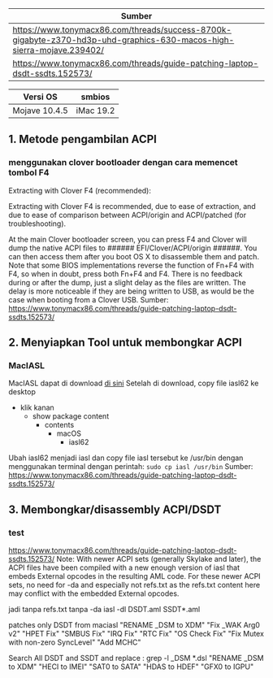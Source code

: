 

Sumber|
------|
https://www.tonymacx86.com/threads/success-8700k-gigabyte-z370-hd3p-uhd-graphics-630-macos-high-sierra-mojave.239402/|
https://www.tonymacx86.com/threads/guide-patching-laptop-dsdt-ssdts.152573/|

Versi OS         | smbios
-----------------|--------------
Mojave 10.4.5    | iMac 19.2 



## 1. Metode pengambilan ACPI
### menggunakan clover bootloader dengan cara memencet tombol F4
Extracting with Clover F4 (recommended):

Extracting with Clover F4 is recommended, due to ease of extraction, and due to ease of comparison between ACPI/origin and ACPI/patched (for troubleshooting).

At the main Clover bootloader screen, you can press F4 and Clover will dump the native ACPI files to ###### EFI/Clover/ACPI/origin ######. You can then access them after you boot OS X to disassemble them and patch. Note that some BIOS implementations reverse the function of Fn+F4 with F4, so when in doubt, press both Fn+F4 and F4. There is no feedback during or after the dump, just a slight delay as the files are written. The delay is more noticeable if they are being written to USB, as would be the case when booting from a Clover USB.
Sumber: https://www.tonymacx86.com/threads/guide-patching-laptop-dsdt-ssdts.152573/

## 2. Menyiapkan Tool untuk membongkar ACPI
### MacIASL
MacIASL dapat di download [di sini](https://bitbucket.org/RehabMan/os-x-maciasl-patchmatic/downloads/)
Setelah di download, copy file iasl62 ke desktop
* klik kanan
  * show package content
    * contents
      * macOS
        * iasl62
        
Ubah iasl62 menjadi iasl dan copy file iasl tersebut ke /usr/bin dengan menggunakan terminal dengan perintah: `sudo cp iasl /usr/bin`
Sumber: https://www.tonymacx86.com/threads/guide-patching-laptop-dsdt-ssdts.152573/


## 3. Membongkar/disassembly ACPI/DSDT
### test

https://www.tonymacx86.com/threads/guide-patching-laptop-dsdt-ssdts.152573/
Note: With newer ACPI sets (generally Skylake and later), the ACPI files have been compiled with a new enough version of iasl that embeds External opcodes in the resulting AML code. For these newer ACPI sets, no need for -da and especially not refs.txt as the refs.txt content here may conflict with the embedded External opcodes.

jadi tanpa refs.txt tanpa -da
iasl -dl DSDT.aml SSDT*.aml

patches only DSDT from maciasl
"RENAME _DSM to XDM"
"Fix _WAK Arg0 v2"
"HPET Fix"
"SMBUS Fix"
"IRQ Fix"
"RTC Fix"
"OS Check Fix"
"Fix Mutex with non-zero SyncLevel"
"Add MCHC"

Search All DSDT and SSDT and replace : grep -l _DSM *.dsl
"RENAME _DSM to XDM"
"HECI to IMEI"
"SAT0 to SATA"
"HDAS to HDEF"
"GFX0 to IGPU"
